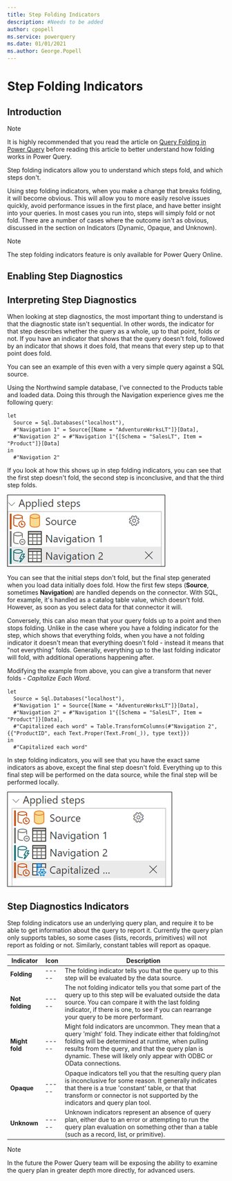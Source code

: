 ```yaml
---
title: Step Folding Indicators
description: #Needs to be added 
author: cpopell
ms.service: powerquery
ms.date: 01/01/2021
ms.author: George.Popell
---
```


# Step Folding Indicators

## Introduction

>[!NOTE]
> It is highly recommended that you read the article on [Query Folding in Power Query](query-folding-basics.md) before reading this article to better understand how folding works in Power Query.

Step folding indicators allow you to understand which steps fold, and which steps don't. 

Using step folding indicators, when you make a change that breaks folding, it will become obvious. This will allow you to more easily resolve issues quickly, avoid performance issues in the first place, and have better insight into your queries. In most cases you run into, steps will simply fold or not fold. There are a number of cases where the outcome isn't as obvious, discussed in the section on Indicators (Dynamic, Opaque, and Unknown).

>[!NOTE]
> The step folding indicators feature is only available for Power Query Online.

## Enabling Step Diagnostics


## Interpreting Step Diagnostics

When looking at step diagnostics, the most important thing to understand is that the diagnostic state isn't sequential. In other words, the indicator for that step describes whether the query as a whole, up to that point, folds or not. If you have an indicator that shows that the query doesn't fold, followed by an indicator that shows it does fold, that means that every step up to that point does fold.

You can see an example of this even with a very simple query against a SQL source.

Using the Northwind sample database, I've connected to the Products table and loaded data. Doing this through the Navigation experience gives me the following query:

```
let
  Source = Sql.Databases("localhost"),
  #"Navigation 1" = Source{[Name = "AdventureWorksLT"]}[Data],
  #"Navigation 2" = #"Navigation 1"{[Schema = "SalesLT", Item = "Product"]}[Data]
in
  #"Navigation 2"
```

If you look at how this shows up in step folding indicators, you can see that the first step doesn't fold, the second step is inconclusive, and that the third step folds.

![Source, Navigation 1, and Navigation 2 steps in Folding Indicator pane](images/interpreting-step-diagnostics-1.png)

You can see that the initial steps don't fold, but the final step generated when you load data initially does fold. How the first few steps (**Source**, sometimes **Navigation**) are handled depends on the connector. With SQL, for example, it's handled as a catalog table value, which doesn't fold. However, as soon as you select data for that connector it will.

Conversely, this can also mean that your query folds up to a point and then stops folding. Unlike in the case where you have a folding indicator for the step, which shows that everything folds, when you have a not folding indicator it doesn't mean that everything doesn't fold - instead it means that "not everything" folds. Generally, everything up to the last folding indicator will fold, with additional operations happening after.

Modifying the example from above, you can give a transform that never folds - *Capitalize Each Word*.

```
let
  Source = Sql.Databases("localhost"),
  #"Navigation 1" = Source{[Name = "AdventureWorksLT"]}[Data],
  #"Navigation 2" = #"Navigation 1"{[Schema = "SalesLT", Item = "Product"]}[Data],
  #"Capitalized each word" = Table.TransformColumns(#"Navigation 2", {{"ProductID", each Text.Proper(Text.From(_)), type text}})
in
  #"Capitalized each word"
  ```
  
In step folding indicators, you will see that you have the exact same indicators as above, except the final step doesn't fold. Everything up to this final step will be performed on the data source, while the final step will be performed locally.

![Source, Navigation 1, Navigation 2, and Capitalize Each Word steps in Folding Indicator pane](images/interpreting-step-diagnostics-2.png)

## Step Diagnostics Indicators

Step folding indicators use an underlying query plan, and require it to be able to get information about the query to report it. Currently the query plan only supports tables, so some cases (lists, records, primitives) will not report as folding or not. Similarly, constant tables will report as opaque. 

|Indicator|Icon|Description|
|---------|----|-------|
|**Folding**|-----|The folding indicator tells you that the query up to this step will be evaluated by the data source.|
|**Not folding**|-----|The not folding indicator tells you that some part of the query up to this step will be evaluated outside the data source. You can compare it with the last folding indicator, if there is one, to see if you can rearrange your query to be more performant.|
|**Might fold**|-----|Might fold indicators are uncommon. They mean that a query 'might' fold. They indicate either that folding/not folding will be determined at runtime, when pulling results from the query, and that the query plan is dynamic. These will likely only appear with ODBC or OData connections. |
|**Opaque**|-----|Opaque indicators tell you that the resulting query plan is inconclusive for some reason. It generally indicates that there is a true 'constant' table, or that that transform or connector is not supported by the indicators and query plan tool.|
|**Unknown**|-----|Unknown indicators represent an absence of query plan, either due to an error or attempting to run the query plan evaluation on something other than a table (such as a record, list, or primitive).|


>[!NOTE]
> In the future the Power Query team will be exposing the ability to examine the query plan in greater depth more directly, for advanced users.